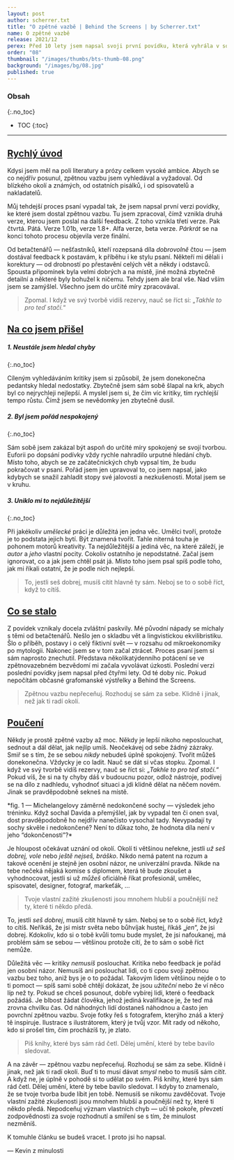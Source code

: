 ```yaml
---
layout: post
author: scherrer.txt
title: "O zpětné vazbě | Behind the Screens | by Scherrer.txt"
name: O zpětné vazbě
release: 2021/12
perex: Před 10 lety jsem napsal svoji první povídku, která vyhrála v soutěži a vyšla ve sborníku. Proč jsem si dal od psaní 5 let pauzu a jak s tím souvisí zpětná vazba?
order: "08"
thumbnail: "/images/thumbs/bts-thumb-08.png"
background: "/images/bg/08.jpg"
published: true
---
```


### Obsah
{:.no_toc}

* TOC
{:toc}

---

## [Rychlý úvod](#obsah)
Kdysi jsem měl na poli literatury a prózy celkem vysoké ambice. Abych se co nejdřív posunul, zpětnou vazbu jsem vyhledával a vyžadoval. Od blízkého okolí a známých, od ostatních pisálků, i od spisovatelů a nakladatelů.

Můj tehdejší proces psaní vypadal tak, že jsem napsal první verzi povídky, ke které jsem dostal zpětnou vazbu. Tu jsem zpracoval, čímž vznikla druhá verze, kterou jsem poslal na další feedback. Z toho vznikla třetí verze. Pak čtvrtá. Pátá. Verze 1.01b, verze 1.8+. Alfa verze, beta verze. _Párkrát_ se na konci tohoto procesu objevila verze finální.

Od betačtenářů — nešťastníků, kteří rozepsaná díla _dobrovolně_ čtou — jsem dostával feedback k postavám, k příběhu i ke stylu psaní. Někteří mi dělali i korektury — od drobností po přestavění celých vět a někdy i odstavců. Spousta připomínek byla velmi dobrých a na místě, jiné možná zbytečně detailní a některé byly bohužel k ničemu. Tehdy jsem ale bral vše. Nad vším jsem se zamýšlel. Všechno jsem do určité míry zpracovával.

> Zpomal. I když ve svý tvorbě vidíš rezervy, nauč se říct si: „_Takhle to pro teď stačí._“

## [Na co jsem přišel](#obsah)
##### 1. Neustále jsem hledal chyby
{:.no_toc}

Cíleným vyhledáváním kritiky jsem si způsobil, že jsem donekonečna pedantsky hledal nedostatky. Zbytečně jsem sám sobě šlapal na krk, abych byl co nejrychleji nejlepší. A myslel jsem si, že čím víc kritiky, tím rychlejší tempo růstu. Čímž jsem se nevědomky jen zbytečně dusil.

##### 2. Byl jsem pořád nespokojený
{:.no_toc}

Sám sobě jsem zakázal být aspoň do určité míry spokojený se svojí tvorbou. Euforii po dopsání podívky vždy rychle nahradilo urputné hledání chyb. Místo toho, abych se ze začátečnických chyb vypsal tím, že budu pokračovat v psaní. Pořád jsem jen upravoval to, co jsem napsal, jako kdybych se snažil zahladit stopy své jalovosti a nezkušenosti. Motal jsem se v kruhu.

##### 3. Uniklo mi to nejdůležitější
{:.no_toc}

Při jakékoliv _umělecké_ práci je důležitá jen jedna věc. Umělci tvoří, protože je to podstata jejich bytí. Být znamená tvořit. Tahle niterná touha je pohonem motorů kreativity. Ta nejdůležitější a jediná věc, na které záleží, je _autor_ a _jeho_ vlastní pocity. Cokoliv ostatního je nepodstatné. Začal jsem ignorovat, co a jak jsem chtěl psát já. Místo toho jsem psal spíš podle toho, jak mi říkali ostatní, že je podle nich nejlepší.

> To, jestli seš dobrej, musíš cítit hlavně ty sám. Neboj se to o sobě říct, když to cítíš.

## [Co se stalo](#obsah)
Z povídek vznikaly docela zvláštní paskvily. Mé původní nápady se míchaly s těmi od betačtenářů. Nešlo jen o skladbu vět a lingvistickou ekvilibristiku. Šlo o příběh, postavy i o celý fiktivní svět — v rozsahu od mikroekonomiky po mytologii. Nakonec jsem se v tom začal ztrácet. Proces psaní jsem si sám naprosto znechutil. Představa několikatýdenního potácení se ve zpětnovazebném bezvědomí mi začala vyvolávat úzkosti. Poslední verzi poslední povídky jsem napsal před čtyřmi lety. Od té doby nic. Pokud nepočítám občasné grafomanské výstřelky a Behind the Screens.

> Zpětnou vazbu nepřeceňuj. Rozhoduj se sám za sebe. Klidně i jinak, než jak ti radí okolí.

## [Poučení](#obsah)
Někdy je prostě zpětné vazby až moc. Někdy je lepší nikoho neposlouchat, sednout a dál dělat, jak nejlíp umíš. Neočekávej od sebe žádný zázraky. Smiř se s tím, že se sebou _nikdy_ nebudeš úplně spokojený. Tvořit můžeš donekonečna. Vždycky je co ladit. Nauč se dát si včas stopku. Zpomal. I když ve svý tvorbě vidíš rezervy, nauč se říct si: „_Takhle to pro teď stačí._“ Pokud víš, že si na ty chyby dáš v budoucnu pozor, odlož nástroje, podívej se na dílo z nadhledu, vyhodnoť situaci a jdi klidně dělat na něčem novém. Jinak se pravděpodobně sekneš na místě.

<div class="gallery-container">
  <div class="gallery-single" style="background-image: url('https://miro.medium.com/v2/resize:fit:4800/format:webp/1*D5kbTlf3kx_6h3egNahKeg.jpeg');"></div>
</div>
*fig. 1 — Michelangelovy záměrně nedokončené sochy — výsledek jeho tréninku. Když sochal Davida a přemýšlel, jak by vypadal ten či onen sval, dost pravděpodobně ho nejdřív nanečisto vysochal tady. Nevypadají ty sochy skvěle i nedokončené? Není to důkaz toho, že hodnota díla není v jeho “dokončenosti”?*

Je hloupost očekávat uznání od okolí. Okolí ti většinou neřekne, jestli _už seš dobrej, vole_ nebo _ještě nejseš, bráško_. Nikdo nemá patent na rozum a takové ocenění je stejně jen osobní názor, ne univerzální pravda. Nikde na tebe nečeká nějaká komise s diplomem, která tě bude zkoušet a vyhodnocovat, jestli si už _můžeš_ oficiálně říkat profesionál, umělec, spisovatel, designer, fotograf, markeťák, …

> Tvoje vlastní zažité zkušenosti jsou mnohem hlubší a poučnější než ty, které ti někdo předá.

To, jestli _seš dobrej_, musíš cítit hlavně ty sám. Neboj se to o sobě říct, když to cítíš. Neříkáš, že jsi mistr světa nebo bůhvíjak hustej, říkáš „_jen_“, že jsi dobrej. Kdokoliv, kdo si o tobě kvůli tomu bude myslet, že jsi nafoukanej, má problém sám se sebou — většinou protože cítí, že to sám o sobě říct nemůže.

Důležitá věc — kritiky _nemusíš_ poslouchat. Kritika nebo feedback je pořád jen osobní názor. Nemusíš ani poslouchat lidi, co ti cpou svoji zpětnou vazbu bez toho, aniž bys je o to požádal. Takovým lidem většinou nejde o to ti pomoct — spíš sami sobě chtějí dokázat, že jsou _užiteční_ nebo že ví něco líp než ty. Pokud se chceš posunout, dobře vybírej lidi, které o feedback požádáš. Je blbost žádat člověka, jehož jediná kvalifikace je, že teď má zrovna chvilku čas. Od náhodných lidí dostaneš náhodnou a často jen povrchní zpětnou vazbu. Svoje fotky řeš s fotografem, kterýho znáš a který tě inspiruje. Ilustrace s ilustrátorem, který je tvůj vzor. Mít rady od někoho, kdo si prošel tím, čím procházíš ty, je zlato.

> Piš knihy, které bys sám rád četl. Dělej umění, které by tebe bavilo sledovat.

A na závěr — zpětnou vazbu nepřeceňuj. Rozhoduj se sám za sebe. Klidně i jinak, než jak ti radí okolí. Buď ti to musí dávat _smysl_ nebo to musíš sám _cítit_. A když ne, je úplně v pohodě si to udělat po svém. Piš knihy, které bys sám rád četl. Dělej umění, které by tebe bavilo sledovat. I kdyby to znamenalo, že se tvoje tvorba bude líbit jen tobě. Nemusíš se nikomu zavděčovat. Tvoje vlastní zažité zkušenosti jsou mnohem hlubší a poučnější než ty, které ti někdo předá. Nepodceňuj význam vlastních chyb — učí tě pokoře, převzetí zodpovědnosti za svoje rozhodnutí a smíření se s tím, že minulost nezměníš.

K tomuhle článku se budeš vracet. I proto jsi ho napsal.

— Kevin z minulosti

